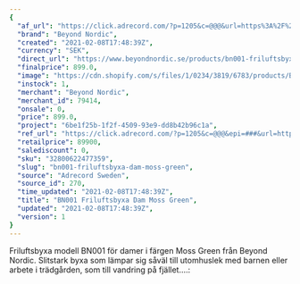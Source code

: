 ```yaml
---
{
  "af_url": "https://click.adrecord.com/?p=1205&c=@@@&url=https%3A%2F%2Fwww.beyondnordic.se%2Fproducts%2Fbn001-friluftsbyxa-dam-moss-green",
  "brand": "Beyond Nordic",
  "created": "2021-02-08T17:48:39Z",
  "currency": "SEK",
  "direct_url": "https://www.beyondnordic.se/products/bn001-friluftsbyxa-dam-moss-green",
  "finalprice": 899.0,
  "image": "https://cdn.shopify.com/s/files/1/0234/3819/6783/products/BN001_W_Moss_Green_F_2048x2048.jpg",
  "instock": 1,
  "merchant": "Beyond Nordic",
  "merchant_id": 79414,
  "onsale": 0,
  "price": 899.0,
  "project": "6be1f25b-1f2f-4509-93e9-dd8b42b96c1a",
  "ref_url": "https://click.adrecord.com/?p=1205&c=@@@&epi=###&url=https%3A%2F%2Fwww.beyondnordic.se%2Fproducts%2Fbn001-friluftsbyxa-dam-moss-green",
  "retailprice": 89900,
  "salediscount": 0,
  "sku": "32800622477359",
  "slug": "bn001-friluftsbyxa-dam-moss-green",
  "source": "Adrecord Sweden",
  "source_id": 270,
  "time_updated": "2021-02-08T17:48:39Z",
  "title": "BN001 Friluftsbyxa Dam Moss Green",
  "updated": "2021-02-08T17:48:39Z",
  "version": 1
}
---
```


Friluftsbyxa modell BN001 för damer i färgen Moss Green från Beyond Nordic. Slitstark byxa som lämpar sig såväl till utomhuslek med barnen eller arbete i trädgården, som till vandring på fjället.…:
